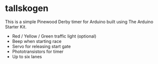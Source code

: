 # tallskogen

This is a simple Pinewood Derby timer for Arduino built using The Arduino Starter Kit.

 * Red / Yellow / Green traffic light (optional)
 * Beep when starting race
 * Servo for releasing start gate
 * Phototransistors for timer
 * Up to six lanes
